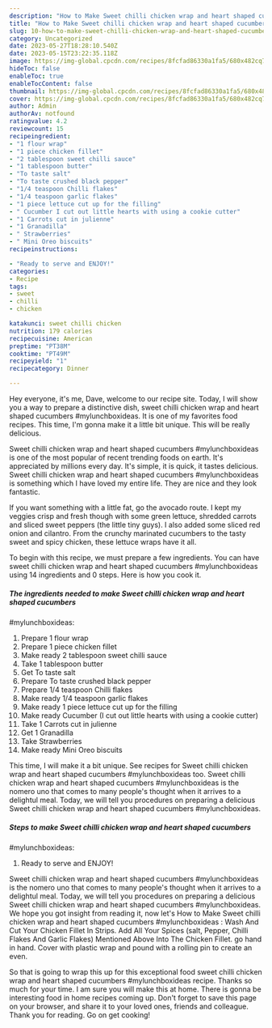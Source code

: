 ```yaml
---
description: "How to Make Sweet chilli chicken wrap and heart shaped cucumbers  #mylunchboxideas yang Delicious}"
title: "How to Make Sweet chilli chicken wrap and heart shaped cucumbers  #mylunchboxideas yang Delicious}"
slug: 10-how-to-make-sweet-chilli-chicken-wrap-and-heart-shaped-cucumbers-mylunchboxideas-yang-delicious
category: Uncategorized
date: 2023-05-27T18:28:10.540Z
date: 2023-05-15T23:22:35.118Z
image: https://img-global.cpcdn.com/recipes/8fcfad86330a1fa5/680x482cq70/sweet-chilli-chicken-wrap-and-heart-shaped-cucumbers-mylunchboxideas-recipe-main-photo.jpg
hideToc: false
enableToc: true
enableTocContent: false
thumbnail: https://img-global.cpcdn.com/recipes/8fcfad86330a1fa5/680x482cq70/sweet-chilli-chicken-wrap-and-heart-shaped-cucumbers-mylunchboxideas-recipe-main-photo.jpg
cover: https://img-global.cpcdn.com/recipes/8fcfad86330a1fa5/680x482cq70/sweet-chilli-chicken-wrap-and-heart-shaped-cucumbers-mylunchboxideas-recipe-main-photo.jpg
author: Admin
authorAv: notfound
ratingvalue: 4.2
reviewcount: 15
recipeingredient:
- "1 flour wrap"
- "1 piece chicken fillet"
- "2 tablespoon sweet chilli sauce"
- "1 tablespoon butter"
- "To taste salt"
- "To taste crushed black pepper"
- "1/4 teaspoon Chilli flakes"
- "1/4 teaspoon garlic flakes"
- "1 piece lettuce cut up for the filling"
- " Cucumber I cut out little hearts with using a cookie cutter"
- "1 Carrots cut in julienne"
- "1 Granadilla"
- " Strawberries"
- " Mini Oreo biscuits"
recipeinstructions:

- "Ready to serve and ENJOY!"
categories:
- Recipe
tags:
- sweet
- chilli
- chicken

katakunci: sweet chilli chicken 
nutrition: 179 calories
recipecuisine: American
preptime: "PT38M"
cooktime: "PT49M"
recipeyield: "1"
recipecategory: Dinner

---
```



Hey everyone, it's me, Dave, welcome to our recipe site. Today, I will show you a way to prepare a distinctive dish, sweet chilli chicken wrap and heart shaped cucumbers 
#mylunchboxideas. It is one of my favorites food recipes. This time, I'm gonna make it a little bit unique. This will be really delicious.

Sweet chilli chicken wrap and heart shaped cucumbers 
#mylunchboxideas is one of the most popular of recent trending foods on earth. It's appreciated by millions every day. It's simple, it is quick, it tastes delicious. Sweet chilli chicken wrap and heart shaped cucumbers 
#mylunchboxideas is something which I have loved my entire life. They are nice and they look fantastic.

If you want something with a little fat, go the avocado route. I kept my veggies crisp and fresh though with some green lettuce, shredded carrots and sliced sweet peppers (the little tiny guys). I also added some sliced red onion and cilantro. From the crunchy marinated cucumbers to the tasty sweet and spicy chicken, these lettuce wraps have it all.


To begin with this recipe, we must prepare a few ingredients. You can have sweet chilli chicken wrap and heart shaped cucumbers 
#mylunchboxideas using 14 ingredients and 0 steps. Here is how you cook it.

<!--inarticleads1-->

##### The ingredients needed to make Sweet chilli chicken wrap and heart shaped cucumbers 
#mylunchboxideas:

1. Prepare 1 flour wrap
1. Prepare 1 piece chicken fillet
1. Make ready 2 tablespoon sweet chilli sauce
1. Take 1 tablespoon butter
1. Get To taste salt
1. Prepare To taste crushed black pepper
1. Prepare 1/4 teaspoon Chilli flakes
1. Make ready 1/4 teaspoon garlic flakes
1. Make ready 1 piece lettuce cut up for the filling
1. Make ready  Cucumber (I cut out little hearts with using a cookie cutter)
1. Take 1 Carrots cut in julienne
1. Get 1 Granadilla
1. Take  Strawberries
1. Make ready  Mini Oreo biscuits


This time, I will make it a bit unique. See recipes for Sweet chilli chicken wrap and heart shaped cucumbers #mylunchboxideas too. Sweet chilli chicken wrap and heart shaped cucumbers #mylunchboxideas is the nomero uno that comes to many people&#39;s thought when it arrives to a delightul meal. Today, we will tell you procedures on preparing a delicious Sweet chilli chicken wrap and heart shaped cucumbers #mylunchboxideas. 

<!--inarticleads2-->

##### Steps to make Sweet chilli chicken wrap and heart shaped cucumbers 
#mylunchboxideas:


1. Ready to serve and ENJOY!

Sweet chilli chicken wrap and heart shaped cucumbers #mylunchboxideas is the nomero uno that comes to many people&#39;s thought when it arrives to a delightul meal. Today, we will tell you procedures on preparing a delicious Sweet chilli chicken wrap and heart shaped cucumbers #mylunchboxideas. We hope you got insight from reading it, now let&#39;s How to Make Sweet chilli chicken wrap and heart shaped cucumbers #mylunchboxideas : Wash And Cut Your Chicken Fillet In Strips. Add All Your Spices (salt, Pepper, Chilli Flakes And Garlic Flakes) Mentioned Above Into The Chicken Fillet. go hand in hand. Cover with plastic wrap and pound with a rolling pin to create an even. 

So that is going to wrap this up for this exceptional food sweet chilli chicken wrap and heart shaped cucumbers 
#mylunchboxideas recipe. Thanks so much for your time. I am sure you will make this at home. There is gonna be interesting food in home recipes coming up. Don't forget to save this page on your browser, and share it to your loved ones, friends and colleague. Thank you for reading. Go on get cooking!
